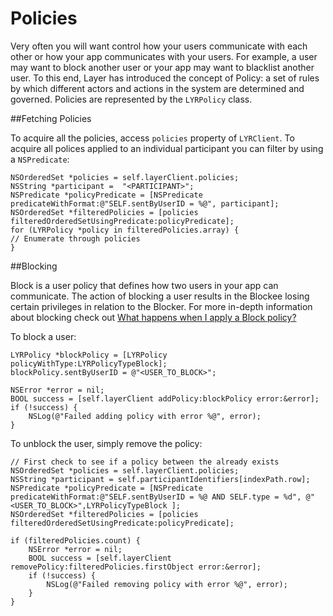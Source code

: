 # Policies

Very often you will want control how your users communicate with each other or how your app communicates with your users. For example, a user may want to block another user or your app may want to blacklist another user. To this end, Layer has introduced the concept of Policy: a set of rules by which different actors and actions in the system are determined and governed. Policies are represented by the `LYRPolicy` class.

##Fetching Policies

To acquire all the policies, access `policies` property of `LYRClient`. To acquire all polices applied to an individual participant you can filter by using a `NSPredicate`:

```objc
NSOrderedSet *policies = self.layerClient.policies;
NSString *participant =  "<PARTICIPANT>";
NSPredicate *policyPredicate = [NSPredicate predicateWithFormat:@"SELF.sentByUserID = %@", participant];
NSOrderedSet *filteredPolicies = [policies filteredOrderedSetUsingPredicate:policyPredicate];
for (LYRPolicy *policy in filteredPolicies.array) {
// Enumerate through policies
}
 ```    

##Blocking

Block is a user policy that defines how two users in your app can communicate. The action of blocking a user results in the Blockee losing certain privileges in relation to the Blocker. For more in-depth information about blocking check out [What happens when I apply a Block policy?](https://support.layer.com/hc/en-us/articles/204050814)

To block a user:
```objc
LYRPolicy *blockPolicy = [LYRPolicy policyWithType:LYRPolicyTypeBlock];
blockPolicy.sentByUserID = @"<USER_TO_BLOCK>";

NSError *error = nil;
BOOL success = [self.layerClient addPolicy:blockPolicy error:&error];
if (!success) {
    NSLog(@"Failed adding policy with error %@", error);
}
```    

To unblock the user, simply remove the policy:
```objc
// First check to see if a policy between the already exists
NSOrderedSet *policies = self.layerClient.policies;
NSString *participant = self.participantIdentifiers[indexPath.row];
NSPredicate *policyPredicate = [NSPredicate predicateWithFormat:@"SELF.sentByUserID = %@ AND SELF.type = %d", @"<USER_TO_BLOCK>",LYRPolicyTypeBlock ];
NSOrderedSet *filteredPolicies = [policies filteredOrderedSetUsingPredicate:policyPredicate];

if (filteredPolicies.count) {
    NSError *error = nil;    
    BOOL success = [self.layerClient removePolicy:filteredPolicies.firstObject error:&error];
    if (!success) {
        NSLog(@"Failed removing policy with error %@", error);
    }
}    
```
